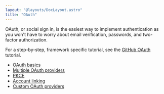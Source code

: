 ```yaml
---
layout: "@layouts/DocLayout.astro"
title: "OAuth"
---
```


OAuth, or social sign in, is the easiest way to implement authentication as you won't have to worry about email verification, passwords, and two-factor authorization.

For a step-by-step, framework specific tutorial, see the [GitHub OAuth]() tutorial.

- [OAuth basics](/guides/oauth/basics)
- [Multiple OAuth providers](/guides/oauth/multiple-providers)
- [PKCE](/guides/oauth/pkce)
- [Account linking](/guides/oauth/account-linking)
- [Custom OAuth providers](/guides/oauth/custom-providers)